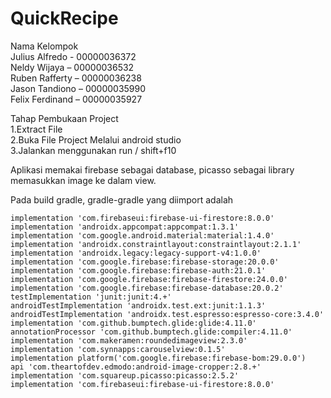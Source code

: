 # QuickRecipe

Nama Kelompok<br>
Julius Alfredo - 00000036372<br>
Neldy Wijaya – 00000036532<br>
Ruben Rafferty – 00000036238<br>
Jason Tandiono – 00000035990<br>
Felix Ferdinand – 00000035927<br>


Tahap Pembukaan Project<br>
1.Extract File<br>
2.Buka File Project Melalui android studio<br>
3.Jalankan menggunakan run / shift+f10<br>

Aplikasi memakai firebase sebagai database, picasso sebagai library memasukkan image ke dalam view.

Pada build gradle, gradle-gradle yang diimport adalah

    implementation 'com.firebaseui:firebase-ui-firestore:8.0.0'
    implementation 'androidx.appcompat:appcompat:1.3.1'
    implementation 'com.google.android.material:material:1.4.0'
    implementation 'androidx.constraintlayout:constraintlayout:2.1.1'
    implementation 'androidx.legacy:legacy-support-v4:1.0.0'
    implementation 'com.google.firebase:firebase-storage:20.0.0'
    implementation 'com.google.firebase:firebase-auth:21.0.1'
    implementation 'com.google.firebase:firebase-firestore:24.0.0'
    implementation 'com.google.firebase:firebase-database:20.0.2'
    testImplementation 'junit:junit:4.+'
    androidTestImplementation 'androidx.test.ext:junit:1.1.3'
    androidTestImplementation 'androidx.test.espresso:espresso-core:3.4.0'
    implementation 'com.github.bumptech.glide:glide:4.11.0'
    annotationProcessor 'com.github.bumptech.glide:compiler:4.11.0'
    implementation 'com.makeramen:roundedimageview:2.3.0'
    implementation 'com.synnapps:carouselview:0.1.5'
    implementation platform('com.google.firebase:firebase-bom:29.0.0')
    api 'com.theartofdev.edmodo:android-image-cropper:2.8.+'
    implementation 'com.squareup.picasso:picasso:2.5.2'
    implementation 'com.firebaseui:firebase-ui-firestore:8.0.0'

